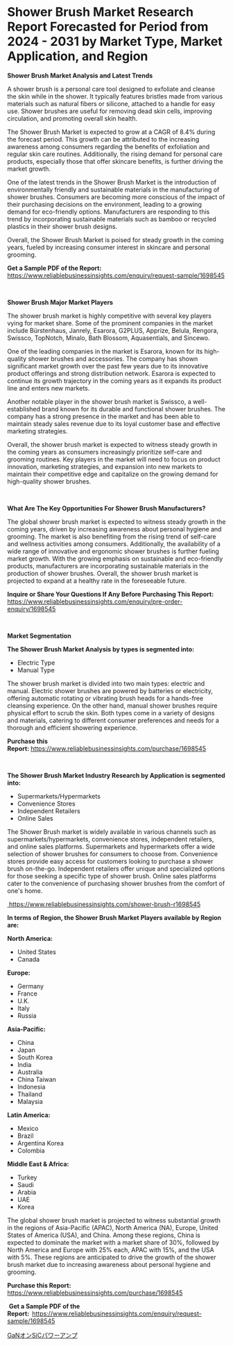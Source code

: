 <p><h1>Shower Brush Market Research Report Forecasted for Period from 2024 -  2031 by Market Type, Market Application, and Region</h1></p><p><strong>Shower Brush Market Analysis and Latest Trends</strong></p>
<p><p>A shower brush is a personal care tool designed to exfoliate and cleanse the skin while in the shower. It typically features bristles made from various materials such as natural fibers or silicone, attached to a handle for easy use. Shower brushes are useful for removing dead skin cells, improving circulation, and promoting overall skin health.</p><p>The Shower Brush Market is expected to grow at a CAGR of 8.4% during the forecast period. This growth can be attributed to the increasing awareness among consumers regarding the benefits of exfoliation and regular skin care routines. Additionally, the rising demand for personal care products, especially those that offer skincare benefits, is further driving the market growth.</p><p>One of the latest trends in the Shower Brush Market is the introduction of environmentally friendly and sustainable materials in the manufacturing of shower brushes. Consumers are becoming more conscious of the impact of their purchasing decisions on the environment, leading to a growing demand for eco-friendly options. Manufacturers are responding to this trend by incorporating sustainable materials such as bamboo or recycled plastics in their shower brush designs.</p><p>Overall, the Shower Brush Market is poised for steady growth in the coming years, fueled by increasing consumer interest in skincare and personal grooming.</p></p>
<p><strong>Get a Sample PDF of the Report:&nbsp;</strong> <a href="https://www.reliablebusinessinsights.com/enquiry/request-sample/1698545">https://www.reliablebusinessinsights.com/enquiry/request-sample/1698545</a></p>
<p>&nbsp;</p>
<p><strong>Shower Brush Major Market Players</strong></p>
<p><p>The shower brush market is highly competitive with several key players vying for market share. Some of the prominent companies in the market include Bürstenhaus, Janrely, Esarora, G2PLUS, Apprize, Belula, Rengora, Swissco, TopNotch, Minalo, Bath Blossom, Aquasentials, and Sincewo.</p><p>One of the leading companies in the market is Esarora, known for its high-quality shower brushes and accessories. The company has shown significant market growth over the past few years due to its innovative product offerings and strong distribution network. Esarora is expected to continue its growth trajectory in the coming years as it expands its product line and enters new markets.</p><p>Another notable player in the shower brush market is Swissco, a well-established brand known for its durable and functional shower brushes. The company has a strong presence in the market and has been able to maintain steady sales revenue due to its loyal customer base and effective marketing strategies.</p><p>Overall, the shower brush market is expected to witness steady growth in the coming years as consumers increasingly prioritize self-care and grooming routines. Key players in the market will need to focus on product innovation, marketing strategies, and expansion into new markets to maintain their competitive edge and capitalize on the growing demand for high-quality shower brushes.</p></p>
<p>&nbsp;</p>
<p><strong>What Are The Key Opportunities For Shower Brush Manufacturers?</strong></p>
<p><p>The global shower brush market is expected to witness steady growth in the coming years, driven by increasing awareness about personal hygiene and grooming. The market is also benefiting from the rising trend of self-care and wellness activities among consumers. Additionally, the availability of a wide range of innovative and ergonomic shower brushes is further fueling market growth. With the growing emphasis on sustainable and eco-friendly products, manufacturers are incorporating sustainable materials in the production of shower brushes. Overall, the shower brush market is projected to expand at a healthy rate in the foreseeable future.</p></p>
<p><strong>Inquire or Share Your Questions If Any Before Purchasing This Report:</strong> <a href="https://www.reliablebusinessinsights.com/enquiry/pre-order-enquiry/1698545">https://www.reliablebusinessinsights.com/enquiry/pre-order-enquiry/1698545</a></p>
<p>&nbsp;</p>
<p><strong>Market Segmentation</strong></p>
<p><strong>The Shower Brush Market Analysis by types is segmented into:</strong></p>
<p><ul><li>Electric Type</li><li>Manual Type</li></ul></p>
<p><p>The shower brush market is divided into two main types: electric and manual. Electric shower brushes are powered by batteries or electricity, offering automatic rotating or vibrating brush heads for a hands-free cleansing experience. On the other hand, manual shower brushes require physical effort to scrub the skin. Both types come in a variety of designs and materials, catering to different consumer preferences and needs for a thorough and efficient showering experience.</p></p>
<p><strong>Purchase this Report:&nbsp;</strong><a href="https://www.reliablebusinessinsights.com/purchase/1698545">https://www.reliablebusinessinsights.com/purchase/1698545</a></p>
<p>&nbsp;</p>
<p><strong>The Shower Brush Market Industry Research by Application is segmented into:</strong></p>
<p><ul><li>Supermarkets/Hypermarkets</li><li>Convenience Stores</li><li>Independent Retailers</li><li>Online Sales</li></ul></p>
<p><p>The Shower Brush market is widely available in various channels such as supermarkets/hypermarkets, convenience stores, independent retailers, and online sales platforms. Supermarkets and hypermarkets offer a wide selection of shower brushes for consumers to choose from. Convenience stores provide easy access for customers looking to purchase a shower brush on-the-go. Independent retailers offer unique and specialized options for those seeking a specific type of shower brush. Online sales platforms cater to the convenience of purchasing shower brushes from the comfort of one's home.</p></p>
<p><a href="https://www.reliablebusinessinsights.com/shower-brush-r1698545">&nbsp;https://www.reliablebusinessinsights.com/shower-brush-r1698545</a></p>
<p><strong>In terms of Region, the Shower Brush Market Players available by Region are:</strong></p>
<p>
    <p> <strong> North America: </strong>
        <ul>
            <li>United States</li>
            <li>Canada</li>
        </ul>
        </p> 
    <p> <strong> Europe: </strong>
        <ul>
            <li>Germany</li>
            <li>France</li>
            <li>U.K.</li>
            <li>Italy</li>
            <li>Russia</li>
        </ul>
        </p> 
    <p> <strong> Asia-Pacific: </strong>
        <ul>
            <li>China</li>
            <li>Japan</li>
            <li>South Korea</li>
            <li>India</li>
            <li>Australia</li>
            <li>China Taiwan</li>
            <li>Indonesia</li>
            <li>Thailand</li>
            <li>Malaysia</li>
        </ul>
        </p> 
    <p> <strong> Latin America: </strong>
        <ul>
            <li>Mexico</li>
            <li>Brazil</li>
            <li>Argentina Korea</li>
            <li>Colombia</li>
        </ul>
        </p> 
    <p> <strong> Middle East & Africa: </strong>
        <ul>
            <li>Turkey</li>
            <li>Saudi</li>
            <li>Arabia</li>
            <li>UAE</li>
            <li>Korea</li>
        </ul>
    </p>
    </p>
<p><p>The global shower brush market is projected to witness substantial growth in the regions of Asia-Pacific (APAC), North America (NA), Europe, United States of America (USA), and China. Among these regions, China is expected to dominate the market with a market share of 30%, followed by North America and Europe with 25% each, APAC with 15%, and the USA with 5%. These regions are anticipated to drive the growth of the shower brush market due to increasing awareness about personal hygiene and grooming.</p></p>
<p><strong>Purchase this Report: </strong><a href="https://www.reliablebusinessinsights.com/purchase/1698545">https://www.reliablebusinessinsights.com/purchase/1698545</a></p>
<p>&nbsp;<strong>Get a Sample PDF of the Report:&nbsp;&nbsp;</strong><a href="https://www.reliablebusinessinsights.com/enquiry/request-sample/1698545">https://www.reliablebusinessinsights.com/enquiry/request-sample/1698545</a></p>
<p><strong></strong></p>
<p><p><a href="https://github.com/DayanaRunolfsdottir/Market-Research-Report-List-1/blob/main/4846786124526.md">GaNオンSiCパワーアンプ</a></p></p>